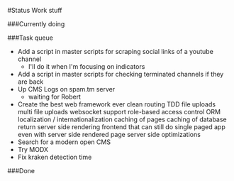 #Status
Work stuff


###Currently doing


###Task queue
* Add a script in master scripts for scraping social links of a youtube channel
    - I'll do it when I'm focusing on indicators
* Add a script in master scripts for checking terminated channels if they are back
* Up CMS Logs on spam.tm server
    - waiting for Robert
* Create the best web framework ever
    clean routing
    TDD
    file uploads
    multi file uploads
    websocket support
    role-based access control
    ORM
    localization / internationalization
    caching of pages
    caching of database return
    server side rendering
    frontend that can still do single paged app even with server side rendered page
    server side optimizations
* Search for a modern open CMS
* Try MODX
* Fix kraken detection time

###Done
